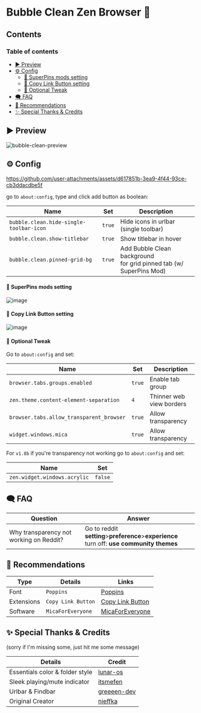 # Bubble Clean Zen Browser 🫧

## Contents

### Table of contents

<!-- toc -->

- [▶️ Preview](#%E2%96%B6%EF%B8%8F-preview)
- [⚙️ Config](#%E2%9A%99%EF%B8%8F-config)
    + [💠 SuperPins mods setting](#%F0%9F%92%A0-superpins-mods-setting)
    + [💠 Copy Link Button setting](#%F0%9F%92%A0-copy-link-button-setting)
    + [💠 Optional Tweak](#%F0%9F%92%A0-optional-tweak)
- [🗨️ FAQ](#%F0%9F%97%A8%EF%B8%8F-faq)
- [🏅 Recommendations](#%F0%9F%8F%85-recommendations)
- [✨ Special Thanks & Credits](#%E2%9C%A8-special-thanks--credits)

<!-- tocstop -->

## ▶️ Preview

![bubble-clean-preview](https://github.com/user-attachments/assets/00e49e5f-5474-4fc9-ac5d-38e7671b57a4)

## ⚙️ Config

<https://github.com/user-attachments/assets/d617851b-3ea9-4f44-93ce-cb3ddacdbe5f>

go to `about:config`, type and click add button as boolean:

| Name                                    | Set    | Description                                                            |
| --------------------------------------- | ------ | ---------------------------------------------------------------------- |
| `bubble.clean.hide-single-toolbar-icon` | `true` | Hide icons in urlbar (single toolbar)                                  |
| `bubble.clean.show-titlebar`            | `true` | Show titlebar in hover                                                 |
| `bubble.clean.pinned-grid-bg`           | `true` | Add Bubble Clean background<br> for grid pinned tab (w/ SuperPins Mod) |

#### 💠 SuperPins mods setting

![image](https://github.com/user-attachments/assets/4b83f7a4-5651-4f5c-af6f-bdb15957bc96)

#### 💠 Copy Link Button setting

![image](https://github.com/user-attachments/assets/46fee675-8b0f-4ed8-b0ea-c34fd013f28b)

#### 💠 Optional Tweak

Go to `about:config` and set:

| Name                                     | Set    | Description              |
| ---------------------------------------- | ------ | ------------------------ |
| `browser.tabs.groups.enabled`            | `true` | Enable tab group         |
| `zen.theme.content-element-separation`   | `4`    | Thinner web view borders |
| `browser.tabs.allow_transparent_browser` | `true` | Allow transparency       |
| `widget.windows.mica`                    | `true` | Allow transparency       |

For `v1.8b` if you're transparency not working
go to `about:config` and set:

| Name                         | Set     |
| ---------------------------- | ------- |
| `zen.widget.windows.acrylic` | `false` |

## 🗨️ FAQ

| Question                                | Answer                                                                                        |
| --------------------------------------- | --------------------------------------------------------------------------------------------- |
| Why transparency not working on Reddit? | Go to reddit **setting**>**preference**>**experience**<br> turn off: **use community themes** |

## 🏅 Recommendations

| Type       | Details            | Links                                                                                      |
| ---------- | ------------------ | ------------------------------------------------------------------------------------------ |
| Font       | `Poppins`          | [Poppins](https://fonts.google.com/specimen/Poppins)                                       |
| Extensions | `Copy Link Button` | [Copy Link Button](https://addons.mozilla.org/en-US/firefox/addon/copy-frame-or-page-url/) |
| Software   | `MicaForEveryone`  | [MicaForEveryone](https://github.com/MicaForEveryone/MicaForEveryone)                      |

## ✨ Special Thanks & Credits

(sorry if I'm missing some, just hit me some message)

| Details                         | Credit                                                        |
| ------------------------------- | ------------------------------------------------------------- |
| Essentials color & folder style | [lunar-os](https://github.com/lunar-os/ZenCss)                |
| Sleek playing/mute indicator    | [itsmefen](https://github.com/itsmefen/Dark-Harmony)          |
| Urlbar & Findbar                | [greeeen-dev](https://github.com/greeeen-dev/natsumi-browser) |
| Original Creator                | [nieffka](https://github.com/nieffka/bubble-clean-zen)        |
